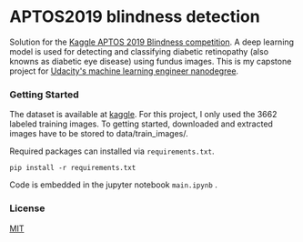 # APTOS2019 blindness detection

Solution for the [Kaggle APTOS 2019 Blindness competition](https://www.kaggle.com/c/aptos2019-blindness-detection/overview). A deep learning model is used for detecting and classifying diabetic retinopathy (also knowns as diabetic eye disease) using fundus images. This is my capstone project for [Udacity's machine learning engineer nanodegree](https://www.udacity.com/course/machine-learning-engineer-nanodegree--nd009t).

### Getting Started

The dataset is available at [kaggle](https://www.kaggle.com/c/aptos2019-blindness-detection/data). For this project, I only used the 3662 labeled training images. To getting started, downloaded and extracted images have to be stored to data/train_images/.

Required packages can installed via `requirements.txt`.
```
pip install -r requirements.txt
```
Code is embedded in the jupyter notebook `main.ipynb` .

### License

[MIT](https://choosealicense.com/licenses/mit/)